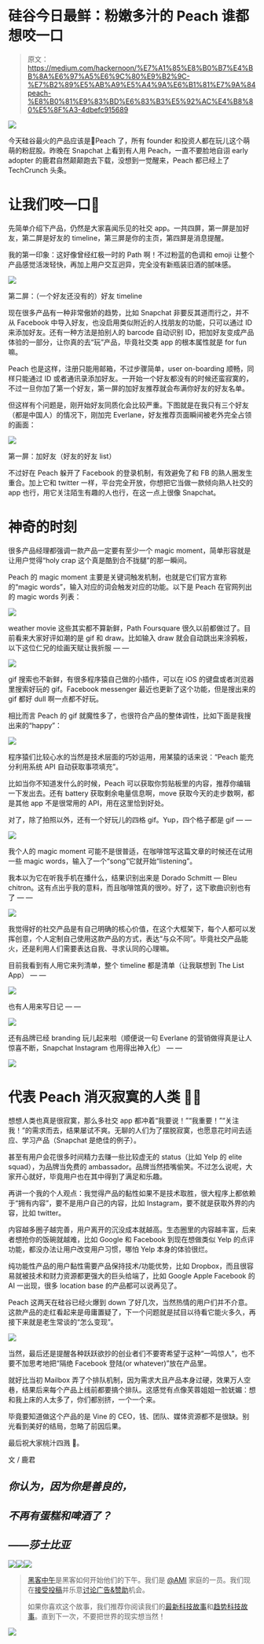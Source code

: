 # 硅谷今日最鲜：粉嫩多汁的 Peach 谁都想咬一口

> 原文：<https://medium.com/hackernoon/%E7%A1%85%E8%B0%B7%E4%BB%8A%E6%97%A5%E6%9C%80%E9%B2%9C-%E7%B2%89%E5%AB%A9%E5%A4%9A%E6%B1%81%E7%9A%84peach-%E8%B0%81%E9%83%BD%E6%83%B3%E5%92%AC%E4%B8%80%E5%8F%A3-4dbefc915689>

![](img/e6c8c73d971ce714c521f0238c4ad9fd.png)

今天硅谷最火的产品应该是🍑Peach 了，所有 founder 和投资人都在玩儿这个萌萌的粉屁股。昨晚在 Snapchat 上看到有人用 Peach，一直不要脸地自诩 early adopter 的鹿君自然颠颠跑去下载，没想到一觉醒来，Peach 都已经上了 TechCrunch 头条。

# 让我们咬一口🍑

先简单介绍下产品，仍然是大家喜闻乐见的社交 app。一共四屏，第一屏是加好友，第二屏是好友的 timeline，第三屏是你的主页，第四屏是消息提醒。

我的第一印象：这好像曾经红极一时的 Path 啊！不过粉蓝的色调和 emoji 让整个产品感觉活泼轻快，再加上用户交互迥异，完全没有新瓶装旧酒的腻味感。

![](img/a4d53ddec049e021d6f25226c20a0b7e.png)

第二屏：（一个好友还没有的）好友 timeline

现在很多产品有一种非常傲娇的趋势，比如 Snapchat 非要反其道而行之，并不从 Facebook 中导入好友，也没启用类似附近的人找朋友的功能，只可以通过 ID 来添加好友。还有一种方法是拍别人的 barcode 自动识别 ID，把加好友变成产品体验的一部分，让你真的去“玩”产品，毕竟社交类 app 的根本属性就是 for fun 嘛。

Peach 也是这样，注册只能用邮箱，不过步骤简单，user on-boarding 顺畅，同样只能通过 ID 或者通讯录添加好友。一开始一个好友都没有的时候还蛮寂寞的，不过一旦你加了第一个好友，第一屏的加好友推荐就会布满你好友的好友名单。

但这样有个问题是，刚开始好友同质化会比较严重。下图就是在我只有三个好友（都是中国人）的情况下，刚加完 Everlane，好友推荐页面瞬间被老外完全占领的画面：

![](img/608f64a2f18a4179284e1d81650b7e5a.png)

第一屏：加好友（好友的好友 list）

不过好在 Peach 躲开了 Facebook 的登录机制，有效避免了和 FB 的熟人圈发生重合。加上它和 twitter 一样，平台完全开放，你想把它当做一款倾向熟人社交的 app 也行，用它关注陌生有趣的人也行，在这一点上很像 Snapchat。

# 神奇的时刻

很多产品经理都强调一款产品一定要有至少一个 magic moment，简单形容就是让用户觉得“holy crap 这个真是酷到合不拢腿”的那一瞬间。

Peach 的 magic moment 主要是关键词触发机制，也就是它们官方宣称的“magic words”，输入对应的词会触发对应的功能。以下是 Peach 在官网列出的 magic words 列表：

![](img/096a8f08308893f4c52a810f2a00482b.png)

weather movie 这些其实都不算新鲜，Path Foursquare 很久以前都做过了。目前看来大家好评如潮的是 gif 和 draw。比如输入 draw 就会自动跳出来涂鸦板，以下这位仁兄的绘画天赋让我折服 — —

![](img/0fd3270ea24ce8081e8d41343c5119ea.png)

gif 搜索也不新鲜，有很多程序猿自己做的小插件，可以在 iOS 的键盘或者浏览器里搜索好玩的 gif。Facebook messenger 最近也更新了这个功能，但是搜出来的 gif 都好 dull 啊一点都不好玩。

相比而言 Peach 的 gif 就魔性多了，也很符合产品的整体调性，比如下面是我搜出来的“happy”：

![](img/fce77ef4f5d17b35e5522d82d4d13930.png)

程序猿们比较心水的当然是技术层面的巧妙运用，用某猿的话来说：“Peach 能充分利用系统 API 自动获取事项填充”。

比如当你不知道发什么的时候，Peach 可以获取你剪贴板里的内容，推荐你编辑一下发出去。还有 battery 获取剩余电量信息啊，move 获取今天的走步数啊，都是其他 app 不是很常用的 API，用在这里恰到好处。

对了，除了拍照以外，还有一个好玩儿的四格 gif。Yup，四个格子都是 gif — —

![](img/1f1fea9fd17495a69747b8688dddacb8.png)

我个人的 magic moment 可能不是很普适，在咖啡馆写这篇文章的时候还在试用一些 magic words，输入了一个“song”它就开始“listening”。

我本以为它在听我手机在播什么，结果识别出来是 Dorado Schmitt — Bleu chitron。这有点出乎我的意料，而且咖啡馆真的很吵。好了，这下歌曲识别也有了 — —

![](img/6be4d175d568ebd8d2df3b05ba25368f.png)

我觉得好的社交产品是有自己明确的核心价值，在这个大框架下，每个人都可以发挥创意，个人定制自己使用这款产品的方式，表达“与众不同”。毕竟社交产品能火，还是利用人们需要表达自我、寻求认同的心理嘛。

目前我看到有人用它来列清单，整个 timeline 都是清单（让我联想到 The List App） — —

![](img/f2f17820e3b8917cfafd0bafcc23db6b.png)

也有人用来写日记 — —

![](img/75b4b976f35113832454b62b5d042008.png)

还有品牌已经 branding 玩儿起来啦（顺便说一句 Everlane 的营销做得真是让人惊喜不断，Snapchat Instagram 也用得出神入化） — —

![](img/30b1198e34e178966a4312b53701af2e.png)

# 代表 Peach 消灭寂寞的人类 🙅🏻

想想人类也真是很寂寞，那么多社交 app 都冲着“我要说！”“我重要！”“关注我！”的需求而去，结果屡试不爽。无聊的人们为了摆脱寂寞，也愿意花时间去适应、学习产品（Snapchat 是绝佳的例子）。

甚至有用户会花很多时间精力去赚一些比较虚无的 status（比如 Yelp 的 elite squad），为品牌当免费的 ambassador。品牌当然捂嘴偷笑。不过怎么说呢，大家开心就好，毕竟用户也在其中得到了满足和乐趣。

再讲一个我的个人观点：我觉得产品的黏性如果不是技术取胜，很大程序上都依赖于“拥有内容”，要不是用户自己的内容，比如 Instagram，要不就是获取外界的内容，比如 twitter。

内容越多圈子越完善，用户离开的沉没成本就越高。生态圈里的内容越丰富，后来者想抢你的饭碗就越难，比如 Google 和 Facebook 到现在想做类似 Yelp 的点评功能，都没办法让用户改变用户习惯，哪怕 Yelp 本身的体验很烂。

纯功能性产品的用户黏性需要产品保持技术/功能优势，比如 Dropbox，而且很容易就被技术和财力资源都更强大的巨头给端了，比如 Google Apple Facebook 的 AI 一出现，很多 location base 的产品都可以说再见了。

Peach 这两天在硅谷已经火爆到 down 了好几次，当然热情的用户们并不介意。这款产品的走红看起来是毋庸置疑了，下一个问题就是拭目以待看它能火多久，再接下来就是老生常谈的“怎么变现”。

![](img/eff0dcd52e1f4b49a98dba42ec7dade4.png)

当然，最后还是提醒各种跃跃欲抄的创业者们不要寄希望于这种“一鸣惊人”，也不要不加思考地把“隔绝 Facebook 登陆(or whatever)”放在产品里。

就好比当初 Mailbox 弄了个排队机制，因为需求大且产品本身过硬，效果万人空巷，结果后来每个产品上线前都要搞个排队。这感觉有点像芙蓉姐姐一脸妩媚：想和我上床的人太多了，你们都别挤，一个一个来。

毕竟要知道做这个产品的是 Vine 的 CEO，钱、团队、媒体资源都不是很缺。别光看到美好的结局，忽略了前因后果。

最后祝大家桃汁四溅 👄。

文 / 鹿君

## *你认为，因为你是善良的，*

## *不再有蛋糕和啤酒了？*

## *——莎士比亚*

[![](img/50ef4044ecd4e250b5d50f368b775d38.png)](http://bit.ly/HackernoonFB)[![](img/979d9a46439d5aebbdcdca574e21dc81.png)](https://goo.gl/k7XYbx)[![](img/2930ba6bd2c12218fdbbf7e02c8746ff.png)](https://goo.gl/4ofytp)

> [黑客中午](http://bit.ly/Hackernoon)是黑客如何开始他们的下午。我们是 [@AMI](http://bit.ly/atAMIatAMI) 家庭的一员。我们现在[接受投稿](http://bit.ly/hackernoonsubmission)并乐意[讨论广告&赞助](mailto:partners@amipublications.com)机会。
> 
> 如果你喜欢这个故事，我们推荐你阅读我们的[最新科技故事](http://bit.ly/hackernoonlatestt)和[趋势科技故事](https://hackernoon.com/trending)。直到下一次，不要把世界的现实想当然！

[![](img/be0ca55ba73a573dce11effb2ee80d56.png)](https://goo.gl/Ahtev1)